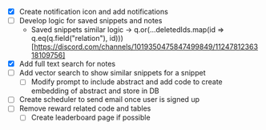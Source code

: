 - [X] Create notification icon and add notifications
- [ ] Develop logic for saved snippets and notes
    - Saved snippets similar logic -> q.or(...deletedIds.map(id => q.eq(q.field("relation"), id))) [https://discord.com/channels/1019350475847499849/1124781236318109756]
- [X] Add full text search for notes
- [ ] Add vector search to show similar snippets for a snippet
    - [ ] Modify prompt to include abstract and add code to create embedding of abstract and store in DB
- [ ] Create scheduler to send email once user is signed up
- [ ] Remove reward related code and tables
    - [ ] Create leaderboard page if possible